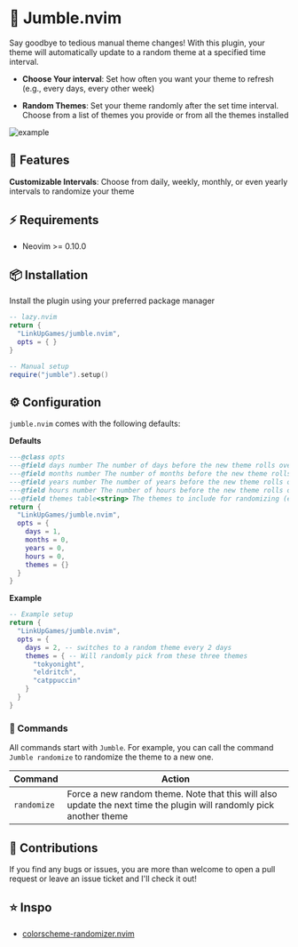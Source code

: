 # 🔀 Jumble.nvim

Say goodbye to tedious manual theme changes! With this plugin, your theme will automatically update to a random theme at a specified time interval.

- **Choose Your interval**: Set how often you want your theme to refresh (e.g., every days, every other week)

- **Random Themes**: Set your theme randomly after the set time interval. Choose from a list of themes you provide or from all the themes installed

![example](https://github.com/user-attachments/assets/418c4550-4caf-462a-b145-c50a251f5d02)

## 🚀 Features
**Customizable Intervals**: Choose from daily, weekly, monthly, or even yearly intervals to randomize your theme

## ⚡ Requirements
- Neovim >= 0.10.0

## 📦 Installation
Install the plugin using your preferred package manager
```lua
-- lazy.nvim
return {
  "LinkUpGames/jumble.nvim",
  opts = { }
}
```

```lua
-- Manual setup
require("jumble").setup()
```

## ⚙️ Configuration
`jumble.nvim` comes with the following defaults:

**Defaults** 
```lua
---@class opts
---@field days number The number of days before the new theme rolls over
---@field months number The number of months before the new theme rolls over
---@field years number The number of years before the new theme rolls over
---@field hours number The number of hours before the new theme rolls over
---@field themes table<string> The themes to include for randomizing (empty will default to all themes)
return {
  "LinkUpGames/jumble.nvim",
  opts = {
    days = 1,
    months = 0,
    years = 0,
    hours = 0,
    themes = {}
  }
}
```

**Example** 

```lua
-- Example setup
return {
  "LinkUpGames/jumble.nvim",
  opts = {
    days = 2, -- switches to a random theme every 2 days
    themes = { -- Will randomly pick from these three themes
      "tokyonight",
      "eldritch",
      "catppuccin"
    }
  }
}
```

### 🤖 Commands
All commands start with `Jumble`. For example, you can call the command `Jumble randomize` to randomize the theme to a new one.

| Command | Action |
| --------------- | --------------- |
| `randomize` | Force a new random theme. Note that this will also update the next time the plugin will randomly pick another theme |


## 🤝 Contributions
If you find any bugs or issues, you are more than welcome to open a pull request or leave an issue ticket and I'll check it out!

## ⭐ Inspo
- [colorscheme-randomizer.nvim](https://github.com/jay-babu/colorscheme-randomizer.nvim) 
